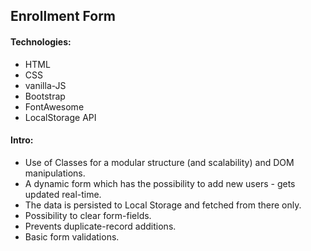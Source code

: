 ## Enrollment Form

#### Technologies:

- HTML
- CSS
- vanilla-JS
- Bootstrap
- FontAwesome
- LocalStorage API

#### Intro:

- Use of Classes for a modular structure (and scalability) and DOM manipulations.
- A dynamic form which has the possibility to add new users - gets updated real-time.
- The data is persisted to Local Storage and fetched from there only.
- Possibility to clear form-fields.
- Prevents duplicate-record additions.
- Basic form validations.
